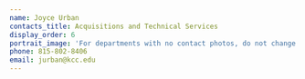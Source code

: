 ```yaml
---
name: Joyce Urban
contacts_title: Acquisitions and Technical Services
display_order: 6
portrait_image: 'For departments with no contact photos, do not change this field.'
phone: 815-802-8406
email: jurban@kcc.edu
---
```


